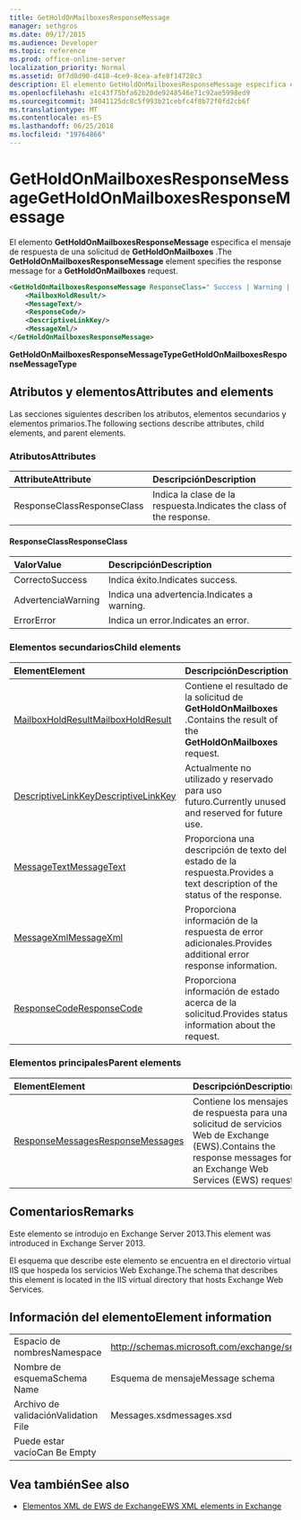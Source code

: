 ```yaml
---
title: GetHoldOnMailboxesResponseMessage
manager: sethgros
ms.date: 09/17/2015
ms.audience: Developer
ms.topic: reference
ms.prod: office-online-server
localization_priority: Normal
ms.assetid: 0f7d0d90-d418-4ce9-8cea-afe8f14728c3
description: El elemento GetHoldOnMailboxesResponseMessage especifica el mensaje de respuesta de una solicitud de GetHoldOnMailboxes.
ms.openlocfilehash: e1c43f75bfa62b20de9248546e71c92ae5998ed9
ms.sourcegitcommit: 34041125dc8c5f993b21cebfc4f8b72f0fd2cb6f
ms.translationtype: MT
ms.contentlocale: es-ES
ms.lasthandoff: 06/25/2018
ms.locfileid: "19764866"
---
```

# <a name="getholdonmailboxesresponsemessage"></a><span data-ttu-id="07733-103">GetHoldOnMailboxesResponseMessage</span><span class="sxs-lookup"><span data-stu-id="07733-103">GetHoldOnMailboxesResponseMessage</span></span>

<span data-ttu-id="07733-104">El elemento **GetHoldOnMailboxesResponseMessage** especifica el mensaje de respuesta de una solicitud de **GetHoldOnMailboxes** .</span><span class="sxs-lookup"><span data-stu-id="07733-104">The **GetHoldOnMailboxesResponseMessage** element specifies the response message for a **GetHoldOnMailboxes** request.</span></span> 
  
```XML
<GetHoldOnMailboxesResponseMessage ResponseClass=" Success | Warning | Error ">
    <MailboxHoldResult/>
    <MessageText/>
    <ResponseCode/>
    <DescriptiveLinkKey/>
    <MessageXml/>
</GetHoldOnMailboxesResponseMessage>
```

 <span data-ttu-id="07733-105">**GetHoldOnMailboxesResponseMessageType**</span><span class="sxs-lookup"><span data-stu-id="07733-105">**GetHoldOnMailboxesResponseMessageType**</span></span>
## <a name="attributes-and-elements"></a><span data-ttu-id="07733-106">Atributos y elementos</span><span class="sxs-lookup"><span data-stu-id="07733-106">Attributes and elements</span></span>

<span data-ttu-id="07733-107">Las secciones siguientes describen los atributos, elementos secundarios y elementos primarios.</span><span class="sxs-lookup"><span data-stu-id="07733-107">The following sections describe attributes, child elements, and parent elements.</span></span>
  
### <a name="attributes"></a><span data-ttu-id="07733-108">Atributos</span><span class="sxs-lookup"><span data-stu-id="07733-108">Attributes</span></span>

|<span data-ttu-id="07733-109">**Attribute**</span><span class="sxs-lookup"><span data-stu-id="07733-109">**Attribute**</span></span>|<span data-ttu-id="07733-110">**Descripción**</span><span class="sxs-lookup"><span data-stu-id="07733-110">**Description**</span></span>|
|:-----|:-----|
|<span data-ttu-id="07733-111">ResponseClass</span><span class="sxs-lookup"><span data-stu-id="07733-111">ResponseClass</span></span>  <br/> |<span data-ttu-id="07733-112">Indica la clase de la respuesta.</span><span class="sxs-lookup"><span data-stu-id="07733-112">Indicates the class of the response.</span></span>  <br/> |
   
#### <a name="responseclass"></a><span data-ttu-id="07733-113">ResponseClass</span><span class="sxs-lookup"><span data-stu-id="07733-113">ResponseClass</span></span>

|<span data-ttu-id="07733-114">**Valor**</span><span class="sxs-lookup"><span data-stu-id="07733-114">**Value**</span></span>|<span data-ttu-id="07733-115">**Descripción**</span><span class="sxs-lookup"><span data-stu-id="07733-115">**Description**</span></span>|
|:-----|:-----|
|<span data-ttu-id="07733-116">Correcto</span><span class="sxs-lookup"><span data-stu-id="07733-116">Success</span></span>  <br/> |<span data-ttu-id="07733-117">Indica éxito.</span><span class="sxs-lookup"><span data-stu-id="07733-117">Indicates success.</span></span>  <br/> |
|<span data-ttu-id="07733-118">Advertencia</span><span class="sxs-lookup"><span data-stu-id="07733-118">Warning</span></span>  <br/> |<span data-ttu-id="07733-119">Indica una advertencia.</span><span class="sxs-lookup"><span data-stu-id="07733-119">Indicates a warning.</span></span>  <br/> |
|<span data-ttu-id="07733-120">Error</span><span class="sxs-lookup"><span data-stu-id="07733-120">Error</span></span>  <br/> |<span data-ttu-id="07733-121">Indica un error.</span><span class="sxs-lookup"><span data-stu-id="07733-121">Indicates an error.</span></span>  <br/> |
   
### <a name="child-elements"></a><span data-ttu-id="07733-122">Elementos secundarios</span><span class="sxs-lookup"><span data-stu-id="07733-122">Child elements</span></span>

|<span data-ttu-id="07733-123">**Element**</span><span class="sxs-lookup"><span data-stu-id="07733-123">**Element**</span></span>|<span data-ttu-id="07733-124">**Descripción**</span><span class="sxs-lookup"><span data-stu-id="07733-124">**Description**</span></span>|
|:-----|:-----|
|[<span data-ttu-id="07733-125">MailboxHoldResult</span><span class="sxs-lookup"><span data-stu-id="07733-125">MailboxHoldResult</span></span>](mailboxholdresult.md) <br/> |<span data-ttu-id="07733-126">Contiene el resultado de la solicitud de **GetHoldOnMailboxes** .</span><span class="sxs-lookup"><span data-stu-id="07733-126">Contains the result of the **GetHoldOnMailboxes** request.</span></span>  <br/> |
|[<span data-ttu-id="07733-127">DescriptiveLinkKey</span><span class="sxs-lookup"><span data-stu-id="07733-127">DescriptiveLinkKey</span></span>](descriptivelinkkey.md) <br/> |<span data-ttu-id="07733-128">Actualmente no utilizado y reservado para uso futuro.</span><span class="sxs-lookup"><span data-stu-id="07733-128">Currently unused and reserved for future use.</span></span>  <br/> |
|[<span data-ttu-id="07733-129">MessageText</span><span class="sxs-lookup"><span data-stu-id="07733-129">MessageText</span></span>](messagetext.md) <br/> |<span data-ttu-id="07733-130">Proporciona una descripción de texto del estado de la respuesta.</span><span class="sxs-lookup"><span data-stu-id="07733-130">Provides a text description of the status of the response.</span></span>  <br/> |
|[<span data-ttu-id="07733-131">MessageXml</span><span class="sxs-lookup"><span data-stu-id="07733-131">MessageXml</span></span>](messagexml.md) <br/> |<span data-ttu-id="07733-132">Proporciona información de la respuesta de error adicionales.</span><span class="sxs-lookup"><span data-stu-id="07733-132">Provides additional error response information.</span></span>  <br/> |
|[<span data-ttu-id="07733-133">ResponseCode</span><span class="sxs-lookup"><span data-stu-id="07733-133">ResponseCode</span></span>](responsecode.md) <br/> |<span data-ttu-id="07733-134">Proporciona información de estado acerca de la solicitud.</span><span class="sxs-lookup"><span data-stu-id="07733-134">Provides status information about the request.</span></span>  <br/> |
   
### <a name="parent-elements"></a><span data-ttu-id="07733-135">Elementos principales</span><span class="sxs-lookup"><span data-stu-id="07733-135">Parent elements</span></span>

|<span data-ttu-id="07733-136">**Element**</span><span class="sxs-lookup"><span data-stu-id="07733-136">**Element**</span></span>|<span data-ttu-id="07733-137">**Descripción**</span><span class="sxs-lookup"><span data-stu-id="07733-137">**Description**</span></span>|
|:-----|:-----|
|[<span data-ttu-id="07733-138">ResponseMessages</span><span class="sxs-lookup"><span data-stu-id="07733-138">ResponseMessages</span></span>](responsemessages.md) <br/> |<span data-ttu-id="07733-139">Contiene los mensajes de respuesta para una solicitud de servicios Web de Exchange (EWS).</span><span class="sxs-lookup"><span data-stu-id="07733-139">Contains the response messages for an Exchange Web Services (EWS) request.</span></span>  <br/> |
   
## <a name="remarks"></a><span data-ttu-id="07733-140">Comentarios</span><span class="sxs-lookup"><span data-stu-id="07733-140">Remarks</span></span>

<span data-ttu-id="07733-141">Este elemento se introdujo en Exchange Server 2013.</span><span class="sxs-lookup"><span data-stu-id="07733-141">This element was introduced in Exchange Server 2013.</span></span>
  
<span data-ttu-id="07733-142">El esquema que describe este elemento se encuentra en el directorio virtual IIS que hospeda los servicios Web Exchange.</span><span class="sxs-lookup"><span data-stu-id="07733-142">The schema that describes this element is located in the IIS virtual directory that hosts Exchange Web Services.</span></span>
  
## <a name="element-information"></a><span data-ttu-id="07733-143">Información del elemento</span><span class="sxs-lookup"><span data-stu-id="07733-143">Element information</span></span>

|||
|:-----|:-----|
|<span data-ttu-id="07733-144">Espacio de nombres</span><span class="sxs-lookup"><span data-stu-id="07733-144">Namespace</span></span>  <br/> |http://schemas.microsoft.com/exchange/services/2006/messages  <br/> |
|<span data-ttu-id="07733-145">Nombre de esquema</span><span class="sxs-lookup"><span data-stu-id="07733-145">Schema Name</span></span>  <br/> |<span data-ttu-id="07733-146">Esquema de mensaje</span><span class="sxs-lookup"><span data-stu-id="07733-146">Message schema</span></span>  <br/> |
|<span data-ttu-id="07733-147">Archivo de validación</span><span class="sxs-lookup"><span data-stu-id="07733-147">Validation File</span></span>  <br/> |<span data-ttu-id="07733-148">Messages.xsd</span><span class="sxs-lookup"><span data-stu-id="07733-148">messages.xsd</span></span>  <br/> |
|<span data-ttu-id="07733-149">Puede estar vacío</span><span class="sxs-lookup"><span data-stu-id="07733-149">Can Be Empty</span></span>  <br/> ||
   
## <a name="see-also"></a><span data-ttu-id="07733-150">Vea también</span><span class="sxs-lookup"><span data-stu-id="07733-150">See also</span></span>



- [<span data-ttu-id="07733-151">Elementos XML de EWS de Exchange</span><span class="sxs-lookup"><span data-stu-id="07733-151">EWS XML elements in Exchange</span></span>](ews-xml-elements-in-exchange.md)


